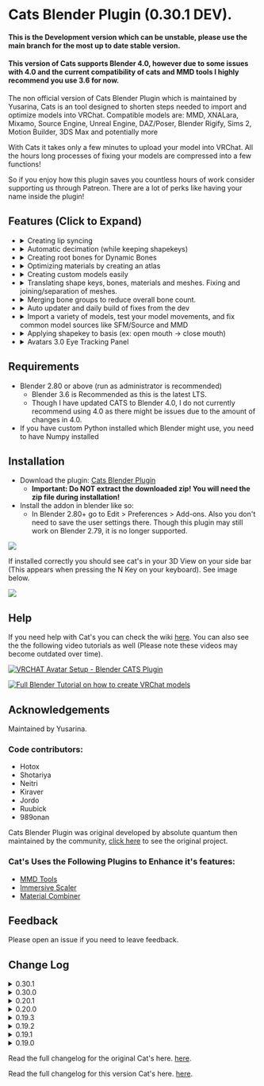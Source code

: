 # Cats Blender Plugin (0.30.1 DEV).


#### This is the Development version which can be unstable, please use the main branch for the most up to date stable version.
#### This version of Cats supports Blender 4.0, however due to some issues with 4.0 and the current compatibility of cats and MMD tools I highly recommend you use 3.6 for now.


The non official version of Cats Blender Plugin which is maintained by Yusarina, Cats is an tool designed to shorten steps needed to import and optimize models into VRChat.
Compatible models are: MMD, XNALara, Mixamo, Source Engine, Unreal Engine, DAZ/Poser, Blender Rigify, Sims 2, Motion Builder, 3DS Max and potentially more

With Cats it takes only a few minutes to upload your model into VRChat.
All the hours long processes of fixing your models are compressed into a few functions!

So if you enjoy how this plugin saves you countless hours of work consider supporting us through Patreon.
There are a lot of perks like having your name inside the plugin!

## Features (Click to Expand)
 - <details><summary>Creating lip syncing</summary>

   ## Visemes (Lip Sync)
   ![](https://i.imgur.com/SWjhe9y.png)

   **Mouth visemes are used to show more realistic mouth movement in-game when talking over the microphone.**
   The script generates 15 shape keys from the 3 shape keys you specified. It uses the mouth visemes A, OH and CH to generate this output.
   </details>

 - <details><summary>Automatic decimation (while keeping shapekeys)</summary>

   ## Decimation

   ![](https://i.imgur.com/5u3teLp.png)

   **Decimate your model automatically.**

   ##### Save Decimation
   - This will only decimate meshes with no shape keys.

   ##### Half Decimation
   - This will only decimate meshes with less than 4 shape keys as those are often not used.

   ##### Full Decimation
   - This will decimate your whole model deleting all shape keys in the process.

   ##### Custom Decimation
   - This lets you choose the meshes and shape keys that should not be decimated.

   </details>
 - <details><summary>Creating root bones for Dynamic Bones</summary>

   ## Bone parenting

   ![](https://i.imgur.com/lH8lNVa.png)

   **Useful for Dynamic Bones where it is ideal to have one root bone full of child bones.**
   This works by checking all bones and trying to figure out if they can be grouped together, which will appear in a list for you to choose from. After satisfied with the selection of this group you can then press 'Parent bones' and the child bones will be parented to a new bone named RootBone_xyz

   ##### To parent
   - List of bones that look like they could be parented together to a root bone. Select a group of bones from the list and press "Parent bones"

   ##### Refresh list
   - Clears the group bones list cache and rebuild it, useful if bones have changed or your model

   ##### Parent bones
   - Starts the parent process

 - <details><summary>Optimizing materials by creating an atlas</summary>

   ## Texture atlas

   ![](https://i.imgur.com/Mav3P9e.png)

   **Texture atlas is the process of combining multiple textures into one to drastically reduce draw calls and therefore make your model much more performant**

   ##### Create Atlas
   - Combines all selected materials into one texture. If no material list is generated it will combine all materials.

   ##### Generate Material List
   - Lists all materials of the current model and lets you select which ones you want to combine.

   ##### Useful Tips:
   - Split transparent and non-transparent textures into separate atlases to avoid transparency issues
   - Make sure that the created textures are not too big, because Unity will downscale them to 2048x2048.
     Split them across multiple atlases or reduce the individual texture sizes. This can be easily done in the MatCombiner tab.
   - You can tell Unity to use up to 8k textures.
     Do so by selecting the texture and then choose a different Max Size and/or Compression in the inspector:
     ![](https://i.imgur.com/o01T4Gb.png)

   </details>
 - <details><summary>Creating custom models easily</summary>

   ## Custom Model Creation

   ![](https://i.imgur.com/WZJybq1.png)
   ![](https://i.imgur.com/Ow8vvt1.png)

   **This makes creating custom avatars a breeze!**

   ##### Merge Armatures
   - Merges the selected armature into the selected base armature.
   - **How to use:**
     - Use "Fix Model" on both armatures
       - Select the armature you want to fix in the list above the Fix Model button
       - Ignore the "Bones are missing" warning if one of the armatures is incomplete (e.g hair only)
       - If you don't want to use "Fix Model" make sure that the armature follows the CATS bone structure (https://i.imgur.com/F5KEt0M.png)
       - DO NOT delete any main bones by yourself! CATS will merge them and delete all unused bones afterwards
     - Now you have two options:
       - Only move the mesh:
         - Uncheck the checkbox "Apply Transforms"
         - Move the mesh (and only the mesh!) of the merge armature to the desired position
           - You can use Move, Scale and Rotate
           - CATS will position the bones according to the mesh automatically
       - OR move the armature (and with it the mesh):
         - Check the checkbox "Apply Transforms"
         - Move the armature to the desired position
           - You can use Move, Scale and Rotate
           - Make sure that both meshes and armatures are at their correct positions as they will stay exactly like this
       - If you want to merge multiple objects from the same model it is often better to duplicate the armature for each of them and merge them individually
     - Select the base armature and the armature you want to merge into the base armature in the panel
     - If CATS can't detect the bone structure automatically: select a bone you want to attach the new armature to
       - E.g.: For a hair armature select "Head" as the bone
     - Press the "Merge Armatures" button -> Done!

   ##### Attach Mesh to Armature
   - Attaches the selected mesh to the selected armature.
   - **How to use:**
     - Move the mesh to the desired position
       - You can use Move, Scale and Rotate
       - INFO: The mesh will only be assigned to the selected bone
       - E.g.: A jacket won't work, because it requires multiple bones.
       - E.g.: A ring on a finger works perfectly, because the ring only needs one bone to move with (the finger bone)
     - Select the base armature and the mesh you want to attach to the base armature in the panel
     - Select the bone you want to attach the mesh to in the panel
     - Press the "Attach Mesh" button -> Done!

   </details>

 - <details><summary>Translating shape keys, bones, materials and meshes. Fixing and joining/separation of meshes.</summary>

   ## Model Options

   ![](https://i.imgur.com/y6e3oYS.png)

   ##### Translation
   - Translate certain entities from any japanese to english.
   This uses an internal dictionary and Google Translate.

   ##### Separate by material / loose parts / shapes
   - Separates a mesh by materials or loose parts or by whether or not the mesh is effected by a shape key

   ##### Join meshes
   - Joins all/selected meshes together

   ##### Merge Weights
   - Deletes the selected bones and adds their weight to their respective parents

   ##### Delete Zero Weight Bones
   - Cleans up the bones hierarchy, deleting all bones that don't directly affect any vertices

   ##### Delete Constraints
   - Removes constrains between bones causing specific bone movement as these are not used by VRChat

   ##### Recalculate Normals
   - Makes normals point inside of the selected mesh
   - Don't use this on good looking meshes as this can screw them up

   ##### Flip Normals
   - Flips the direction of the faces' normals of the selected mesh.

   ##### Apply Transformations
   - Applies the position, rotation and scale to the armature and its meshes.

   ##### Remove Doubles
   - Merges duplicated faces and vertices of the selected meshes.
   </details>
 - <details><summary> Merging bone groups to reduce overall bone count.</summary>

   ## Bone merging

   ![](https://i.imgur.com/PL8THn8.png)

   **Lets you reduce overall bone count in a group set of bones.**
   This works by checking all bones and trying to figure out if they can be grouped together, which will appear in a list for you to choose from. After satisfied with the selection of this group you can then set a percentage value how much bones you would like to merge together in itself and press 'Merge bones'

   ##### Refresh list
   - Clears the group bones list cache and rebuild it, useful if bones have changed or your model

   ##### Merge bones
   - Starts the merge process

   </details>
 - <details><summary>Auto updater and daily build of fixes from the dev</summary>

   ## Settings and Updates

   ![SettingsSection](https://i.imgur.com/mcRBg7W.png)

   **This plugin has an auto updater.**
   It checks for a new version automatically once every day.
   This is also where you can install dev version, a most recent build of bug fixes and beta features.
   Dev version is updated automatically to your machine. Dev version changes very often in response to bugs and issues reported in the issues page on github or on the cats discord server.
   </details>
 - <details><summary>Import a variety of models, test your model movements, and fix common model sources like SFM/Source and MMD</summary>

   ## Model
   ![](https://i.imgur.com/rfDIy6e.png)

   ##### Import/Export Model
   - Imports a model of the selected type with the optimal settings
   - Exports a model as an .fbx with the optimal settings

   ##### Fix Model
   - Fixes your model automatically by:
     - Reparenting bones
     - Removing unnecessary bones
     - Renaming and translating objects and bones
     - Mixing weight paints
     - Rotating the hips
     - Joining meshes
     - Removing rigidbodies, joints and bone groups
     - Removing bone constraints
     - Deleting unused vertex groups
     - Using the correct shading
     - Making it compatible with Full Body Tracking
     - Combining similar materials

   ##### Start Pose Mode
   - Lets you test how bones will move.

   ##### Pose to Shape Key
   - Saves your current pose as a new shape key.

   ##### Apply as Rest Pose
   - Applies the current pose position as the new rest position. This saves the shape keys and repairs ones that were broken due to scaling
   </details>
 - <details><summary>Applying shapekey to basis (ex: open mouth -> close mouth)</summary>

   ## Shape Key

   ![](https://i.imgur.com/zEnr1KA.png)

   **Apply Shape Key as Basis**
   - Applies the selected shape key as the new Basis and creates a reverted shape key from the selected one.
   </details>

 - <details><summary>Avatars 3.0 Eye Tracking Panel</summary>

   ## Avatars 3.0 Eye Tracking Panel
   ![](https://i.imgur.com/x5Hkmfi.png)

   **Rotate eye bones so they point straight up and have zero roll, simplifying the eye-tracking setup in Unity for VRChat.**
   This feature was a pull request by Mysteryem on the original Cats project so i ported it over.
   Original request https://github.com/absolute-quantum/cats-blender-plugin/pull/599
   </details>

## Requirements

- Blender 2.80 or above (run as administrator is recommended)
  - Blender 3.6 is Recommended as this is the latest LTS.
  - Though I have updated CATS to Blender 4.0, I do not currently recommend using 4.0 as there might be issues due to the amount of changes in 4.0.
- If you have custom Python installed which Blender might use, you need to have Numpy installed

## Installation

- Download the plugin: [Cats Blender Plugin](https://github.com/Yusarina/Cats-Blender-Plugin-Unofficial-/archive/refs/heads/dev.zip)
   - **Important: Do NOT extract the downloaded zip! You will need the zip file during installation!**
 - Install the addon in blender like so:
   - In Blender 2.80+ go to Edit > Preferences > Add-ons. Also you don't need to save the user settings there. Though this plugin may still work on Blender 2.79, it is no longer supported.

![](https://i.imgur.com/LsEDL6q.gif)

If installed correctly you should see cat's in your 3D View on your side bar (This appears when pressing the N Key on your keyboard). See image below.

![](https://i.imgur.com/WPoLbwK.png)

## Help

If you need help with Cat's you can check the wiki [here](https://github.com/Yusarina/Cats-Blender-Plugin-Unofficial-/wiki).
You can also see the the following video tutorials as well (Please note these videos may become outdated over time).

[![VRCHAT Avatar Setup - Blender CATS Plugin](https://i.ytimg.com/vi/2fJMaxbBewg/0.jpg)](https://www.youtube.com/watch?v=2fJMaxbBewg)

[![Full Blender Tutorial on how to create VRChat models](https://i.ytimg.com/vi/2NdPHW4_SOg/0.jpg)](https://www.youtube.com/watch?v=2NdPHW4_SOg)

## Acknowledgements

Maintained by Yusarina.

### Code contributors:
- Hotox
- Shotariya
- Neitri
- Kiraver
- Jordo
- Ruubick
- 989onan

Cats Blender Plugin was original developed by absolute quantum then maintained by the community, [click here](https://github.com/absolute-quantum/cats-blender-plugin) to see the original project.

### Cat's Uses the Following Plugins to Enhance it's features:

 - [MMD Tools](https://github.com/UuuNyaa/blender_mmd_tools)
 - [Immersive Scaler](https://github.com/triazo/immersive_scaler)
 - [Material Combiner](https://github.com/Grim-es/material-combiner-addon)

## Feedback

Please open an issue if you need to leave feedback.

## Change Log

<details><summary>0.30.1</summary>

   ## 0.30.1
   #### IMPORTANT! This will be the last version that supports Blender 2.8, 2.9 or 3.0. Next versions will only support 3.1 and above, this is due to MMD tools not working as well on older versions.

- Added Support for Blender 4.0.
- Updated Readme with newer text and pictures.
- Fixed Text in the dev build installtion confirmation not displaying.
- Fixed the quick decimation button lable and description not displaying.
- Fixed the "bpy.ops.mmd_tools.set_shadeless_glsl_shading" error.
</details>
<details><summary>0.30.0</summary>

   ## 0.30.0
   ###IMPORTANT: This will be the last version that supports Blender 2.79.

- Cats no longer supports blender versions older then 2.8, this means I dropped support for 2.79.
- Change to some internal classes which seem to conflict with Tuxedo, hopefully this fixes issues if you have both plugins.
- Bug fixes.
</details>
<details><summary>0.20.1</summary>

   ## 0.20.1

- Updated MMD Tools to latest version.
- Change patchlog link to correct github.
- Updated Wiki link.
- Removed all VRC SDK 2.0 stuff, SDK2 is now completely obsolete and should not be used anyway.
</details>
<details><summary>0.20.0</summary>

   ## 0.20.0

- Removed Patreon and removed supporters tab fully. I done this because the original project is dead.
- Change the discord link to go to the github wiki, i going to put up some basic things on there at somepoint.
- Added in credits that i maintaining this version.
- Added 3.0 Eye Tracking by Mysteryem
- Fix for Unselect all being called too many times.
</details>
<details><summary>0.19.3</summary>

   ## 0.19.3

- Fix for update loop.
</details>
<details><summary>0.19.2</summary>

   ## 0.19.2

- Updated for Blender 3.6
</details>
<details><summary>0.19.1</summary>

   ## 0.19.1

- Fixed Google Translate error (you aren't banned by Google)
</details>
<details><summary>0.19.0</summary>

   ## 0.19.0

- **Fully compatible with Blender 2.93**
- **Translations:**
  - **Added Korean translation!**
    - Cats is now translated into Korean by a large portion
    - To use it, simply change your Blender language to Korean and then restart Blender or select it in the Cats Settings
    - Thanks to **Siromori** for contributing the translation! <3
  - Added Cats Ui Language setting
    - This lets you choose in which language Cats should be displayed
    - Setting it to "auto" will choose the current Blender language
  - Added button to download the latest Cats Translations
    - This feature is for translators to test their translations in the plugin
    - If you want to help to translate Cats into any language, please let me (Hotox) know in our Discord
- **Model Options:**
  - Added "Connect Bones" button
  - Added options to keep merged bones and to merge the bones of visible meshes only
- **Custom Model Creation:**
  - Reworked "Attach Mesh" feature, it is much more reliable now
- **General:**
  - Fixed translation errors
  - Updated mmd_tools
- **Bake: (by feilen)**
  - Emission influence baking: fake realtime lighting based on your emissive channel, quest-compatible!
  - 'Manual' reprojection mode for Bake: creating new UV maps called 'Target' will allow you to re-bake to a specific layout.
  - 'Optimize static shapekeys' option
    - Splits your mesh into two skinned meshes, one with all shapekey-influenced geometry,
      one with the rest (and fixes the normals in place). Significantly improves GPU performance, especially when a lot of shapekeys are in effect.
      Needs the lighting anchor point in Unity to be set to the armature Hips on both, or you'll get lighting artifacts.
  - Introduce 'BakeFixer.cs', which is a run-time unity script that hopefully should do the lighting work for you.
  - 'Ignore hidden objects' option
    - When baking, this will ignore any objects you currently have hidden, making it easier to create different versions of your avatar.
  - Apply Current Shapekey Mix option
    - Sets your basis to whatever current mix of shapekeys you have. Always-on shapekeys are terrible for performance,
      so if you have some that are only intended to customize the character without updates, this will help with that.
  - '_bake' shapekeys: any shapekey with '_bake' at the end will be applied and completely removed, allowing the static shapekeys option to work better.
    If you're an avatar creator distributing bases, this is recommended for character customization keys!
  - Misc: Updated defaults to be in line with updated Quest limits.
</details>

Read the full changelog for the original Cat's here. [here](https://github.com/michaeldegroot/cats-blender-plugin/releases).

Read the full changelog for this version Cat's here. [here](https://github.com/Yusarina/Cats-Blender-Plugin-Unofficial-/releases).
